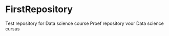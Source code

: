 # FirstRepository
Test repository for Data science course
Proef repository voor Data science cursus

